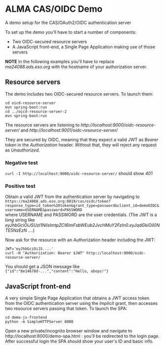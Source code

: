 # ALMA CAS/OIDC Demo

A demo setup for the CAS/OAuth2/OIDC authentication server

To set up the demo you'll have to start a number of components:
* Two OIDC-secured resource servers
* A JavaScript front-end, a Single Page Application making use of those servers

**NOTE** In the following examples you'll have to replace _ma24088.ads.eso.org_ with the hostname of your authorization server.

## Resource servers

The demo includes two OIDC-secured resource servers. To launch them:
```
cd oicd-resource-server 
mvn spring-boot:run
cd ../oicd-resource-server-2
mvn spring-boot:run
```

The resource servers are listening to _http://localhost:9000/oidc-resource-server/_ and _http://localhost:9001/oidc-resource-server/_ 

They are secured by OIDC, meaning that they expect a valid JWT as _Bearer_ token in the _Authorization_ header. Without that, they will reject any request as _Unauthorized_.

### Negative test

`curl -I http://localhost:9000/oidc-resource-server/` should show _401_

### Positive test

Obtain a valid JWT from the authentication server by navigating to  
`https://ma24088.ads.eso.org:8019/cas/oidc/token?response_type=id_token%20token&grant_type=password&client_id=demoOIDC&username=USERNAME&password=PASSWORD`  
where USERNAME and PASSWORD are the user credentials. (The JWT is a _long_ string like _eyJhbGciOiJSUzI1NiIsImtpZCI6ImFsbWEub2JvcHMuY2FzIn0.eyJqdGkiOiI0NTE5NzEzN ..._.)

Now ask for the resource with an Authorization header including the JWT:
```
JWT='eyJhbGciOiJS....'
curl -H "Authorization: Bearer $JWT" http://localhost:9000/oidc-resource-server/ 
```
You should get a JSON message like `{"id":"8e14678d-...","content":"Hello, obops!"}`

## JavaScript front-end

A very simple Single Page Application that obtains a JWT access token from
the OIDC authentication server using the _Implicit_ grant, then accesses two resource servers passing that token.
To launch the SPA:
```
cd demo-js-frontend
python -m SimpleHTTPServer 8000
```
Open a new private/incognito browser window and navigate to http://localhost:8000/demo-spa.html : you'll be redirected to the login page.  
After successful login the SPA should show your user's ID and basic info.

